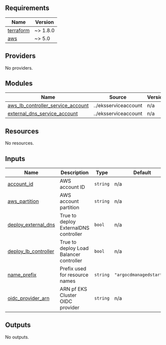 <!-- BEGINNING OF PRE-COMMIT-TERRAFORM DOCS HOOK -->
## Requirements

| Name | Version |
|------|---------|
| <a name="requirement_terraform"></a> [terraform](#requirement\_terraform) | ~> 1.8.0 |
| <a name="requirement_aws"></a> [aws](#requirement\_aws) | ~> 5.0 |

## Providers

No providers.

## Modules

| Name | Source | Version |
|------|--------|---------|
| <a name="module_aws_lb_controller_service_account"></a> [aws\_lb\_controller\_service\_account](#module\_aws\_lb\_controller\_service\_account) | ../eksserviceaccount | n/a |
| <a name="module_external_dns_service_account"></a> [external\_dns\_service\_account](#module\_external\_dns\_service\_account) | ../eksserviceaccount | n/a |

## Resources

No resources.

## Inputs

| Name | Description | Type | Default | Required |
|------|-------------|------|---------|:--------:|
| <a name="input_account_id"></a> [account\_id](#input\_account\_id) | AWS account ID | `string` | n/a | yes |
| <a name="input_aws_partition"></a> [aws\_partition](#input\_aws\_partition) | AWS account partition | `string` | n/a | yes |
| <a name="input_deploy_external_dns"></a> [deploy\_external\_dns](#input\_deploy\_external\_dns) | True to deploy ExternalDNS controller | `bool` | n/a | yes |
| <a name="input_deploy_lb_controller"></a> [deploy\_lb\_controller](#input\_deploy\_lb\_controller) | True to deploy Load Balancer controller | `bool` | n/a | yes |
| <a name="input_name_prefix"></a> [name\_prefix](#input\_name\_prefix) | Prefix used for resource names | `string` | `"argocdmanagedstarter"` | no |
| <a name="input_oidc_provider_arn"></a> [oidc\_provider\_arn](#input\_oidc\_provider\_arn) | ARN pf EKS Cluster OIDC provider | `string` | n/a | yes |

## Outputs

No outputs.
<!-- END OF PRE-COMMIT-TERRAFORM DOCS HOOK -->
